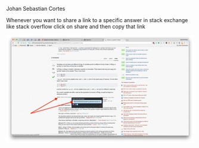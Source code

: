 Johan Sebastian Cortes

Whenever you want to share a link to a specific answer in stack exchange like stack overflow click on share and then copy that link

![](share_a_specific_answer_from_stack_exchange_sites.png)

